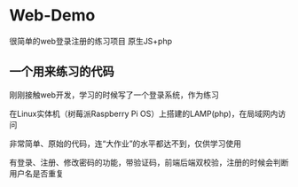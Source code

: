 # Web-Demo

很简单的web登录注册的练习项目 原生JS+php

## 一个用来练习的代码

刚刚接触web开发，学习的时候写了一个登录系统，作为练习

在Linux实体机（树莓派Raspberry Pi OS）上搭建的LAMP(php)，在局域网内访问

非常简单、原始的代码，连“大作业”的水平都达不到，仅供学习使用

有登录、注册、修改密码的功能，带验证码，前端后端双校验，注册的时候会判断用户名是否重复

